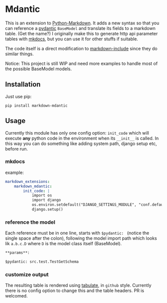 # Mdantic

This is an extension to [Python-Markdown](https://python-markdown.github.io/). It adds a new syntax so that you can reference a [pydantic](https://pydantic-docs.helpmanual.io/) `BaseModel` and translate its fields to a markdown table. (Get the name?) I originally make this to generate http api parameter tables with [mkdocs](https://www.mkdocs.org/), but you can use it for other stuffs if suitable.

The code itself is a direct modification to [markdown-include](https://github.com/cmacmackin/markdown-include) since they do similar things.

Notice: This project is still WIP and need more examples to handle most of the possible BaseModel models.

## Installation

Just use pip:

```
pip install markdown-mdantic
```

## Usage

Currently this module has only one config option: `init_code` which will execute **any** python code in the environment when its `__init__` is called. In this way you can do something like adding system path, django setup etc, before run.


### mkdocs

example:

```yaml
markdown_extensions:
    markdown_mdantic:
        init_code: |
            import os
            import django
            os.environ.setdefault("DJANGO_SETTINGS_MODULE", "conf.default")
            django.setup()
```

### reference the model

Each reference must be in one line, starts with `$pydantic: ` (notice the single space after the colon), following the model import path which looks lik `a.b.c.D` where `D` is the model class itself (BaseModel).

```markdown
**params**:

$pydantic: src.test.TestGetSchema

```

### customize output

The resulting table is rendered using [tabulate](https://pypi.org/project/tabulate/), in `github` style. Currently there is no config option to change this and the table headers. PR is welcomed.

